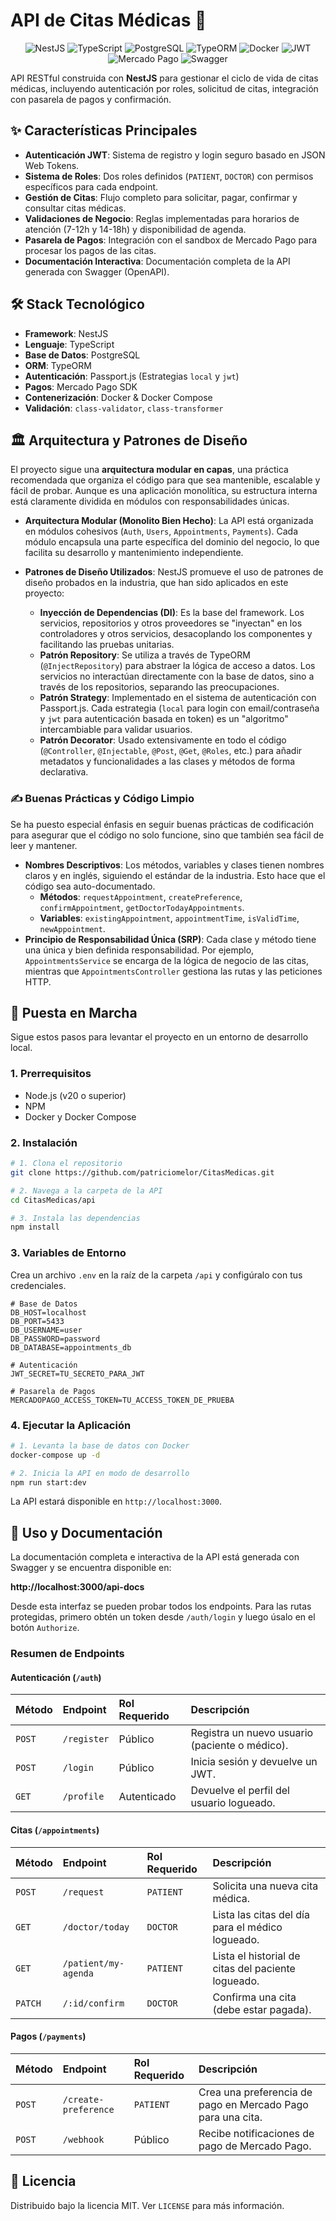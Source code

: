 # API de Citas Médicas 🏥

<p align="center">
  <img src="https://img.shields.io/badge/nestjs-%23E0234E.svg?style=for-the-badge&logo=nestjs&logoColor=white" alt="NestJS"/>
  <img src="https://img.shields.io/badge/typescript-%233178C6.svg?style=for-the-badge&logo=typescript&logoColor=white" alt="TypeScript"/>
  <img src="https://img.shields.io/badge/postgresql-%234169E1.svg?style=for-the-badge&logo=postgresql&logoColor=white" alt="PostgreSQL"/>
  <img src="https://img.shields.io/badge/TypeORM-262627?style=for-the-badge&logo=typeorm&logoColor=white" alt="TypeORM"/>
  <img src="https://img.shields.io/badge/docker-%232496ED.svg?style=for-the-badge&logo=docker&logoColor=white" alt="Docker"/>
  <img src="https://img.shields.io/badge/JWT-black?style=for-the-badge&logo=JSON%20web%20tokens" alt="JWT"/>
  <img src="https://img.shields.io/badge/Mercado%20Pago-009EE3?style=for-the-badge&logo=mercado-pago&logoColor=white" alt="Mercado Pago"/>
  <img src="https://img.shields.io/badge/-Swagger-%23Clojure?style=for-the-badge&logo=swagger&logoColor=white" alt="Swagger"/>
</p>

API RESTful construida con **NestJS** para gestionar el ciclo de vida de citas médicas, incluyendo autenticación por roles, solicitud de citas, integración con pasarela de pagos y confirmación.

## ✨ Características Principales

- **Autenticación JWT**: Sistema de registro y login seguro basado en JSON Web Tokens.
- **Sistema de Roles**: Dos roles definidos (`PATIENT`, `DOCTOR`) con permisos específicos para cada endpoint.
- **Gestión de Citas**: Flujo completo para solicitar, pagar, confirmar y consultar citas médicas.
- **Validaciones de Negocio**: Reglas implementadas para horarios de atención (7-12h y 14-18h) y disponibilidad de agenda.
- **Pasarela de Pagos**: Integración con el sandbox de Mercado Pago para procesar los pagos de las citas.
- **Documentación Interactiva**: Documentación completa de la API generada con Swagger (OpenAPI).

## 🛠️ Stack Tecnológico

- **Framework**: NestJS
- **Lenguaje**: TypeScript
- **Base de Datos**: PostgreSQL
- **ORM**: TypeORM
- **Autenticación**: Passport.js (Estrategias `local` y `jwt`)
- **Pagos**: Mercado Pago SDK
- **Contenerización**: Docker & Docker Compose
- **Validación**: `class-validator`, `class-transformer`

## 🏛️ Arquitectura y Patrones de Diseño

El proyecto sigue una **arquitectura modular en capas**, una práctica recomendada que organiza el código para que sea mantenible, escalable y fácil de probar. Aunque es una aplicación monolítica, su estructura interna está claramente dividida en módulos con responsabilidades únicas.

-   **Arquitectura Modular (Monolito Bien Hecho)**: La API está organizada en módulos cohesivos (`Auth`, `Users`, `Appointments`, `Payments`). Cada módulo encapsula una parte específica del dominio del negocio, lo que facilita su desarrollo y mantenimiento independiente.

-   **Patrones de Diseño Utilizados**: NestJS promueve el uso de patrones de diseño probados en la industria, que han sido aplicados en este proyecto:
    -   **Inyección de Dependencias (DI)**: Es la base del framework. Los servicios, repositorios y otros proveedores se "inyectan" en los controladores y otros servicios, desacoplando los componentes y facilitando las pruebas unitarias.
    -   **Patrón Repository**: Se utiliza a través de TypeORM (`@InjectRepository`) para abstraer la lógica de acceso a datos. Los servicios no interactúan directamente con la base de datos, sino a través de los repositorios, separando las preocupaciones.
    -   **Patrón Strategy**: Implementado en el sistema de autenticación con Passport.js. Cada estrategia (`local` para login con email/contraseña y `jwt` para autenticación basada en token) es un "algoritmo" intercambiable para validar usuarios.
    -   **Patrón Decorator**: Usado extensivamente en todo el código (`@Controller`, `@Injectable`, `@Post`, `@Get`, `@Roles`, etc.) para añadir metadatos y funcionalidades a las clases y métodos de forma declarativa.

### ✍️ Buenas Prácticas y Código Limpio

Se ha puesto especial énfasis en seguir buenas prácticas de codificación para asegurar que el código no solo funcione, sino que también sea fácil de leer y mantener.

-   **Nombres Descriptivos**: Los métodos, variables y clases tienen nombres claros y en inglés, siguiendo el estándar de la industria. Esto hace que el código sea auto-documentado.
    -   **Métodos**: `requestAppointment`, `createPreference`, `confirmAppointment`, `getDoctorTodayAppointments`.
    -   **Variables**: `existingAppointment`, `appointmentTime`, `isValidTime`, `newAppointment`.
-   **Principio de Responsabilidad Única (SRP)**: Cada clase y método tiene una única y bien definida responsabilidad. Por ejemplo, `AppointmentsService` se encarga de la lógica de negocio de las citas, mientras que `AppointmentsController` gestiona las rutas y las peticiones HTTP.

## 🚀 Puesta en Marcha

Sigue estos pasos para levantar el proyecto en un entorno de desarrollo local.

### 1. Prerrequisitos

- Node.js (v20 o superior)
- NPM
- Docker y Docker Compose

### 2. Instalación

```bash
# 1. Clona el repositorio
git clone https://github.com/patriciomelor/CitasMedicas.git

# 2. Navega a la carpeta de la API
cd CitasMedicas/api

# 3. Instala las dependencias
npm install
```

### 3. Variables de Entorno

Crea un archivo `.env` en la raíz de la carpeta `/api` y configúralo con tus credenciales.

```env
# Base de Datos
DB_HOST=localhost
DB_PORT=5433
DB_USERNAME=user
DB_PASSWORD=password
DB_DATABASE=appointments_db

# Autenticación
JWT_SECRET=TU_SECRETO_PARA_JWT

# Pasarela de Pagos
MERCADOPAGO_ACCESS_TOKEN=TU_ACCESS_TOKEN_DE_PRUEBA
```

### 4. Ejecutar la Aplicación

```bash
# 1. Levanta la base de datos con Docker
docker-compose up -d

# 2. Inicia la API en modo de desarrollo
npm run start:dev
```

La API estará disponible en `http://localhost:3000`.

## 📄 Uso y Documentación

La documentación completa e interactiva de la API está generada con Swagger y se encuentra disponible en:

**http://localhost:3000/api-docs**

Desde esta interfaz se pueden probar todos los endpoints. Para las rutas protegidas, primero obtén un token desde `/auth/login` y luego úsalo en el botón `Authorize`.

### Resumen de Endpoints

#### Autenticación (`/auth`)
| Método | Endpoint | Rol Requerido | Descripción |
| :--- | :--- | :--- | :--- |
| `POST` | `/register` | Público | Registra un nuevo usuario (paciente o médico). |
| `POST` | `/login` | Público | Inicia sesión y devuelve un JWT. |
| `GET` | `/profile` | Autenticado | Devuelve el perfil del usuario logueado. |

#### Citas (`/appointments`)
| Método | Endpoint | Rol Requerido | Descripción |
| :--- | :--- | :--- | :--- |
| `POST` | `/request` | `PATIENT` | Solicita una nueva cita médica. |
| `GET` | `/doctor/today` | `DOCTOR` | Lista las citas del día para el médico logueado. |
| `GET` | `/patient/my-agenda` | `PATIENT` | Lista el historial de citas del paciente logueado. |
| `PATCH` | `/:id/confirm` | `DOCTOR` | Confirma una cita (debe estar pagada). |

#### Pagos (`/payments`)
| Método | Endpoint | Rol Requerido | Descripción |
| :--- | :--- | :--- | :--- |
| `POST` | `/create-preference` | `PATIENT` | Crea una preferencia de pago en Mercado Pago para una cita. |
| `POST` | `/webhook` | Público | Recibe notificaciones de pago de Mercado Pago. |

## 📝 Licencia

Distribuido bajo la licencia MIT. Ver `LICENSE` para más información.